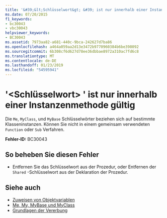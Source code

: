 ```yaml
---
title: '&#39;&lt;Schlüsselwort&gt; &#39; ist nur innerhalb einer Instanzenmethode gültig'
ms.date: 07/20/2015
f1_keywords:
- bc30043
- vbc30043
helpviewer_keywords:
- BC30043
ms.assetid: 7973aa82-a681-440c-9bca-242627d7ba86
ms.openlocfilehash: a464a059aa2d13e3472b9770960384b6be398092
ms.sourcegitcommit: 6b308cf6d627d78ee36dbbae8972a310ac7fd6c8
ms.translationtype: MT
ms.contentlocale: de-DE
ms.lasthandoff: 01/23/2019
ms.locfileid: "54595941"
---
```

# <a name="39ltkeywordgt39-is-valid-only-within-an-instance-method"></a>&#39;&lt;Schlüsselwort&gt; &#39; ist nur innerhalb einer Instanzenmethode gültig
Die `Me`, `MyClass`, und `MyBase` Schlüsselwörter beziehen sich auf bestimmte Klasseninstanzen. Können Sie nicht in einem gemeinsam verwendeten `Function` oder `Sub` Verfahren.  
  
 **Fehler-ID:** BC30043  
  
## <a name="to-correct-this-error"></a>So beheben Sie diesen Fehler  
  
-   Entfernen Sie das Schlüsselwort aus der Prozedur, oder Entfernen der `Shared` -Schlüsselwort aus der Deklaration der Prozedur.  
  
## <a name="see-also"></a>Siehe auch
- [Zuweisen von Objektvariablen](../../../visual-basic/programming-guide/language-features/variables/object-variable-assignment.md)
- [Me, My, MyBase und MyClass](../../../visual-basic/programming-guide/program-structure/me-my-mybase-and-myclass.md)
- [Grundlagen der Vererbung](../../../visual-basic/programming-guide/language-features/objects-and-classes/inheritance-basics.md)
